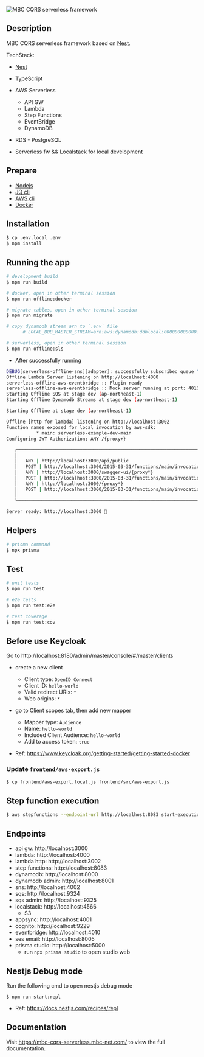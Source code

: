 ![MBC CQRS serverless framework](https://mbc-cqrs-serverless.mbc-net.com/img/mbc-cqrs-serverless.png)

## Description

MBC CQRS serverless framework based on [Nest](https://github.com/nestjs/nest).

TechStack:

- [Nest](https://github/nestjs/nest)
- TypeScript
- AWS Serverless

  - API GW
  - Lambda
  - Step Functions
  - EventBridge
  - DynamoDB

- RDS - PostgreSQL
- Serverless fw && Localstack for local development

## Prepare

- [Nodejs](https://nodejs.org/en/download)
- [JQ cli](https://jqlang.github.io/jq/download/)
- [AWS cli](https://docs.aws.amazon.com/cli/latest/userguide/getting-started-install.html)
- [Docker](https://docs.docker.com/engine/install/)

## Installation

```bash
$ cp .env.local .env
$ npm install
```

## Running the app

```bash
# development build
$ npm run build

# docker, open in other terminal session
$ npm run offline:docker

# migrate tables, open in other terminal session
$ npm run migrate

# copy dynamodb stream arn to `.env` file
      # LOCAL_DDB_MASTER_STREAM=arn:aws:dynamodb:ddblocal:000000000000:table/local-demo-master-command/stream/2024-01-02T03:07:49.349

# serverless, open in other terminal session
$ npm run offline:sls
```

- After successfully running

```bash
DEBUG[serverless-offline-sns][adapter]: successfully subscribed queue "http://localhost:9324/101010101010/notification-queue" to topic: "arn:aws:sns:ap-northeast-1:101010101010:CqrsSnsTopic"
Offline Lambda Server listening on http://localhost:4000
serverless-offline-aws-eventbridge :: Plugin ready
serverless-offline-aws-eventbridge :: Mock server running at port: 4010
Starting Offline SQS at stage dev (ap-northeast-1)
Starting Offline Dynamodb Streams at stage dev (ap-northeast-1)

Starting Offline at stage dev (ap-northeast-1)

Offline [http for lambda] listening on http://localhost:3002
Function names exposed for local invocation by aws-sdk:
           * main: serverless-example-dev-main
Configuring JWT Authorization: ANY /{proxy+}

   ┌────────────────────────────────────────────────────────────────────────┐
   │                                                                        │
   │   ANY | http://localhost:3000/api/public                               │
   │   POST | http://localhost:3000/2015-03-31/functions/main/invocations   │
   │   ANY | http://localhost:3000/swagger-ui/{proxy*}                      │
   │   POST | http://localhost:3000/2015-03-31/functions/main/invocations   │
   │   ANY | http://localhost:3000/{proxy*}                                 │
   │   POST | http://localhost:3000/2015-03-31/functions/main/invocations   │
   │                                                                        │
   └────────────────────────────────────────────────────────────────────────┘

Server ready: http://localhost:3000 🚀

```

## Helpers

```bash
# prisma command
$ npx prisma
```

## Test

```bash
# unit tests
$ npm run test

# e2e tests
$ npm run test:e2e

# test coverage
$ npm run test:cov
```

## Before use Keycloak

Go to http://localhost:8180/admin/master/console/#/master/clients

- create a new client

  - Client type: `OpenID Connect`
  - Client ID: `hello-world`
  - Valid redirect URIs: `*`
  - Web origins: `*`

- go to Client scopes tab, then add new mapper

  - Mapper type: `Audience`
  - Name: `hello-world`
  - Included Client Audience: `hello-world`
  - Add to access token: `true`

- Ref: https://www.keycloak.org/getting-started/getting-started-docker

### Update `frontend/aws-export.js`

```bash
$ cp frontend/aws-export.local.js frontend/src/aws-export.js
```

## Step function execution

```bash
$ aws stepfunctions --endpoint-url http://localhost:8083 start-execution --state-machine-arn arn:aws:states:ap-northeast-1:101010101010:stateMachine:foo1
```

## Endpoints

- api gw: http://localhost:3000
- lambda: http://localhost:4000
- lambda http: http://localhost:3002
- step functions: http://localhost:8083
- dynamodb: http://localhost:8000
- dynamodb admin: http://localhost:8001
- sns: http://localhost:4002
- sqs: http://localhost:9324
- sqs admin: http://localhost:9325
- localstack: http://localhost:4566
  - S3
- appsync: http://localhost:4001
- cognito: http://localhost:9229
- eventbridge: http://localhost:4010
- ses email: http://localhost:8005
- prisma studio: http://localhost:5000
  - run `npx prisma studio` to open studio web

## Nestjs Debug mode

Run the following cmd to open nestjs debug mode

```
$ npm run start:repl
```

- Ref: https://docs.nestjs.com/recipes/repl

## Documentation

Visit https://mbc-cqrs-serverless.mbc-net.com/ to view the full documentation.
